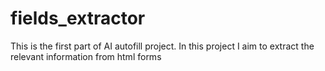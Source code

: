 # fields_extractor
This is the first part of AI autofill project. In this project I aim to extract the relevant information from html forms
